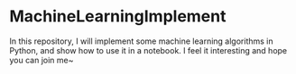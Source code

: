 # MachineLearningImplement
In this repository, I will implement some machine learning algorithms in Python, and show how to use it in a notebook. I feel it interesting and hope you can join me~
